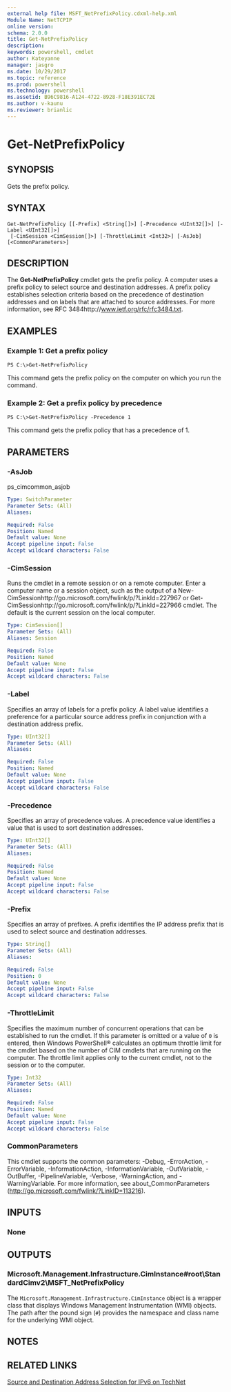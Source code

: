 ```yaml
---
external help file: MSFT_NetPrefixPolicy.cdxml-help.xml
Module Name: NetTCPIP
online version: 
schema: 2.0.0
title: Get-NetPrefixPolicy
description: 
keywords: powershell, cmdlet
author: Kateyanne
manager: jasgro
ms.date: 10/29/2017
ms.topic: reference
ms.prod: powershell
ms.technology: powershell
ms.assetid: B96C9816-A124-4722-8928-F18E391EC72E
ms.author: v-kaunu
ms.reviewer: brianlic
---
```


# Get-NetPrefixPolicy

## SYNOPSIS
Gets the prefix policy.

## SYNTAX

```
Get-NetPrefixPolicy [[-Prefix] <String[]>] [-Precedence <UInt32[]>] [-Label <UInt32[]>]
 [-CimSession <CimSession[]>] [-ThrottleLimit <Int32>] [-AsJob] [<CommonParameters>]
```

## DESCRIPTION
The **Get-NetPrefixPolicy** cmdlet gets the prefix policy.
A computer uses a prefix policy to select source and destination addresses.
A prefix policy establishes selection criteria based on the precedence of destination addresses and on labels that are attached to source addresses.
For more information, see RFC 3484http://www.ietf.org/rfc/rfc3484.txt.

## EXAMPLES

### Example 1: Get a prefix policy
```
PS C:\>Get-NetPrefixPolicy
```

This command gets the prefix policy on the computer on which you run the command.

### Example 2: Get a prefix policy by precedence
```
PS C:\>Get-NetPrefixPolicy -Precedence 1
```

This command gets the prefix policy that has a precedence of 1.

## PARAMETERS

### -AsJob
ps_cimcommon_asjob

```yaml
Type: SwitchParameter
Parameter Sets: (All)
Aliases: 

Required: False
Position: Named
Default value: None
Accept pipeline input: False
Accept wildcard characters: False
```

### -CimSession
Runs the cmdlet in a remote session or on a remote computer.
Enter a computer name or a session object, such as the output of a New-CimSessionhttp://go.microsoft.com/fwlink/p/?LinkId=227967 or Get-CimSessionhttp://go.microsoft.com/fwlink/p/?LinkId=227966 cmdlet.
The default is the current session on the local computer.

```yaml
Type: CimSession[]
Parameter Sets: (All)
Aliases: Session

Required: False
Position: Named
Default value: None
Accept pipeline input: False
Accept wildcard characters: False
```

### -Label
Specifies an array of labels for a prefix policy.
A label value identifies a preference for a particular source address prefix in conjunction with a destination address prefix.

```yaml
Type: UInt32[]
Parameter Sets: (All)
Aliases: 

Required: False
Position: Named
Default value: None
Accept pipeline input: False
Accept wildcard characters: False
```

### -Precedence
Specifies an array of precedence values.
A precedence value identifies a value that is used to sort destination addresses.

```yaml
Type: UInt32[]
Parameter Sets: (All)
Aliases: 

Required: False
Position: Named
Default value: None
Accept pipeline input: False
Accept wildcard characters: False
```

### -Prefix
Specifies an array of prefixes.
A prefix identifies the IP address prefix that is used to select source and destination addresses.

```yaml
Type: String[]
Parameter Sets: (All)
Aliases: 

Required: False
Position: 0
Default value: None
Accept pipeline input: False
Accept wildcard characters: False
```

### -ThrottleLimit
Specifies the maximum number of concurrent operations that can be established to run the cmdlet.
If this parameter is omitted or a value of `0` is entered, then Windows PowerShell® calculates an optimum throttle limit for the cmdlet based on the number of CIM cmdlets that are running on the computer.
The throttle limit applies only to the current cmdlet, not to the session or to the computer.

```yaml
Type: Int32
Parameter Sets: (All)
Aliases: 

Required: False
Position: Named
Default value: None
Accept pipeline input: False
Accept wildcard characters: False
```

### CommonParameters
This cmdlet supports the common parameters: -Debug, -ErrorAction, -ErrorVariable, -InformationAction, -InformationVariable, -OutVariable, -OutBuffer, -PipelineVariable, -Verbose, -WarningAction, and -WarningVariable. For more information, see about_CommonParameters (http://go.microsoft.com/fwlink/?LinkID=113216).

## INPUTS

### None

## OUTPUTS

### Microsoft.Management.Infrastructure.CimInstance#root\StandardCimv2\MSFT_NetPrefixPolicy
The `Microsoft.Management.Infrastructure.CimInstance` object is a wrapper class that displays Windows Management Instrumentation (WMI) objects.
The path after the pound sign (`#`) provides the namespace and class name for the underlying WMI object.

## NOTES

## RELATED LINKS 

[Source and Destination Address Selection for IPv6 on TechNet](https://technet.microsoft.com/library/bb877985.aspx)

